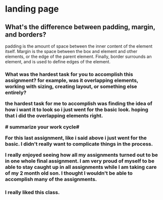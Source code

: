 <h1> landing page</h1>

<h2> What's the difference between padding, margin, and borders?</h2>
<p> padding is the amount of space between the inner content of the element itself. Margin is the space between the box and element and other elements, or the edge of the parent element. Finally, border surrounds an element, and is used to define edges of the element.</p>
<h3> What was the hardest task for you to accomplish this assignment? for example, was it overlapping elements, working with sizing, creating layout, or something else entirely?
<p> the hardest task for  me to accomplish was finding the idea of how i want it to look so i just went for the basic look. hoping that i did the overlapping elements right.</p>
# summarize your work cycle#
<p>For this last assignment, like i said above i just went for the basic. I didn't really want to complicate things in the process.</p>

<p>I really enjoyed seeing how all my assignments turned out to be in one whole final assignment. I am very proud of myself to be able to stay caught up in all assignments while I am taking care of my 2 month old son. I thought I wouldn't be able to accomplish many of the assignments.</p>

<h3>I really liked this class.</h3>

